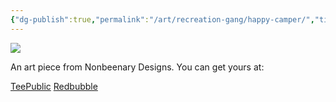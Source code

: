 ```yaml
---
{"dg-publish":true,"permalink":"/art/recreation-gang/happy-camper/","title":"Happy Camper","tags":["Art","Camping"]}
---
```



![](https://baserow-media.ams3.digitaloceanspaces.com/user_files/5skKIytoVQGH27gm2xaOT29Ls8kIqdxo_d9911cbfece5bdd5d78b063553589cb837e5f7c86f2df2933fe72aa8a1354e3f.jpg)

An art piece from Nonbeenary Designs. You can get yours at:

[TeePublic](https://www.teepublic.com/t-shirt/51064111-happy-camper?store_id=258912)
[Redbubble](https://www.redbubble.com/shop/ap/154460383?ref=studio-promote)
